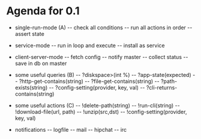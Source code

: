 # Agenda for 0.1

- single-run-mode (A)
-- check all conditions
-- run all actions in order
-- assert state

- service-mode
-- run in loop and execute
-- install as service

- client-server-mode
-- fetch config
-- notify master
-- collect status
-- save in db on master

- some useful queries (B)
-- ?diskspace>(int %)
-- ?app-state(expected)
-- ?http-get-contains(string)
-- ?file-get-contains(string)
-- ?path-exists(string)
-- ?config-setting(provider, key, val)
-- ?cli-returns-contains(string)

- some useful actions (C)
-- !delete-path(string)
-- !run-cli(string)
-- !download-file(url, path)
-- !unzip(src,dst)
-- !config-setting(provider, key, val)

- notifications
-- logfile
-- mail
-- hipchat
-- irc